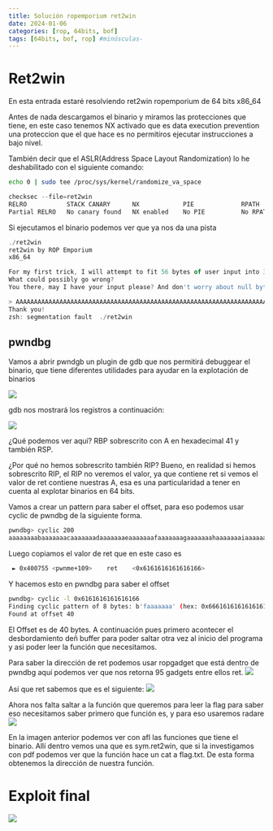 ```yaml
---
title: Solución ropemporium ret2win
date: 2024-01-06
categories: [rop, 64bits, bof]
tags: [64bits, bof, rop] #minúsculas-
---
```

# Ret2win
En esta entrada estaré resolviendo ret2win ropemporium de 64 bits x86_64

Antes de nada descargamos el binario y miramos las protecciones que tiene, en este caso tenemos NX activado que es data execution prevention una proteccion que el que hace es no permitiros ejecutar instrucciones a bajo nivel.


También decir que el ASLR(Address Space Layout Randomization) lo he deshabilitado con el siguiente comando:
```bash
echo 0 | sudo tee /proc/sys/kernel/randomize_va_space
```

```javascript
checksec --file=ret2win
RELRO           STACK CANARY      NX            PIE             RPATH      RUNPATH	Symbols		FORTIFY	Fortified	Fortifiable	FILE
Partial RELRO   No canary found   NX enabled    No PIE          No RPATH   No RUNPATH   69 Symbols	 No	0		3		ret2win

```
Si ejecutamos el binario podemos ver que ya nos da una pista 
```javascript
./ret2win
ret2win by ROP Emporium
x86_64

For my first trick, I will attempt to fit 56 bytes of user input into 32 bytes of stack buffer!
What could possibly go wrong?
You there, may I have your input please? And don't worry about null bytes, we're using read()!

> AAAAAAAAAAAAAAAAAAAAAAAAAAAAAAAAAAAAAAAAAAAAAAAAAAAAAAAAAAAAAAAAAAAAAAAAAAAAAAAAAAAAAAAAAAAAAAAAAAAAAAAAAAAAA
Thank you!
zsh: segmentation fault  ./ret2win
```
## pwndbg
Vamos a abrir pwndgb un plugin de gdb que nos permitirá debuggear el binario, que tiene diferentes utilidades para ayudar en la explotación de binarios

![](/assets/img/rop/pwndbg2.png)

gdb nos mostrará  los registros a continuación:

![](/assets/img/rop/pwndbg.png)

¿Qué podemos ver aquí? RBP sobrescrito con A en hexadecimal 41 y también RSP. 

¿Por qué no hemos sobrescrito también RIP? Bueno, en realidad si hemos sobrescrito RIP, el RIP no veremos el valor, ya que contiene ret si vemos el valor de ret contiene nuestras A, esa es una particularidad a tener en cuenta al explotar binarios en 64 bits.

Vamos a crear un pattern para saber el offset, para eso podemos usar cyclic de pwndbg de la siguiente forma.
```bash
pwndbg> cyclic 200
aaaaaaaabaaaaaaacaaaaaaadaaaaaaaeaaaaaaafaaaaaaagaaaaaaahaaaaaaaiaaaaaaajaaaaaaakaaaaaaalaaaaaaamaaaaaaanaaaaaaaoaaaaaaapaaaaaaaqaaaaaaaraaaaaaasaaaaaaataaaaaaauaaaaaaavaaaaaaawaaaaaaaxaaaaaaayaaaaaaa
```
Luego copiamos el valor de ret que en este caso es

```bash
 ► 0x400755 <pwnme+109>    ret    <0x6161616161616166>
 ```
Y hacemos esto en pwndbg para saber el offset
```bash
pwndbg> cyclic -l 0x6161616161616166
Finding cyclic pattern of 8 bytes: b'faaaaaaa' (hex: 0x6661616161616161)
Found at offset 40
```
El Offset es de 40 bytes. A continuación pues primero acontecer el desbordamiento deñ buffer para poder saltar otra vez al inicio del programa y asi poder leer la función que necesitamos.

Para saber la dirección de ret podemos usar ropgadget que está dentro de pwndbg aquí podemos ver que nos retorna 95 gadgets entre ellos ret.
![](/assets/img/rop/ropgadget.png)

Así que ret sabemos que es el siguiente:
![](/assets/img/rop/ret.png)

Ahora nos falta saltar a la función que queremos para leer la flag para saber eso necesitamos saber primero que función es, y para eso usaremos radare
![](/assets/img/rop/radare.png)

En la imagen anterior podemos ver con afl las funciones que tiene el binario. Allí dentro vemos una que es sym.ret2win, que si la investigamos con pdf podemos ver que la función hace un cat a flag.txt. De esta forma obtenemos la dirección de nuestra función.

# Exploit final

![](/assets/img/rop/exploit.png)